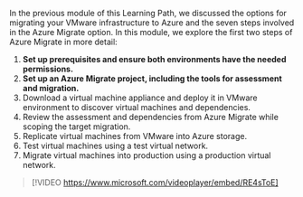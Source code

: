 In the previous module of this Learning Path, we discussed the options for migrating your VMware infrastructure to Azure and the seven steps involved in the Azure Migrate option. In this module, we explore the first two steps of Azure Migrate in more detail:

1. **Set up prerequisites and ensure both environments have the needed permissions.**
1. **Set up an Azure Migrate project, including the tools for assessment and migration.**
1. Download a virtual machine appliance and deploy it in VMware environment to discover virtual machines and dependencies.
1. Review the assessment and dependencies from Azure Migrate while scoping the target migration.
1. Replicate virtual machines from VMware into Azure storage.
1. Test virtual machines using a test virtual network.
1. Migrate virtual machines into production using a production virtual network.

>
> [!VIDEO https://www.microsoft.com/videoplayer/embed/RE4sToE]
